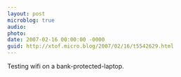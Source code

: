 ```yaml
---
layout: post
microblog: true
audio: 
photo: 
date: 2007-02-16 00:00:00 -0000
guid: http://xtof.micro.blog/2007/02/16/t5542629.html
---
```

Testing wifi on a bank-protected-laptop.
